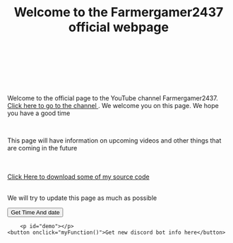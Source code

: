 <!Docktype html>
<html>
<head>
	<title>
		Farmergamer2437
	</title>
</head>
	<h1 style="text-align: center;">
		Welcome to the Farmergamer2437 official webpage
	</h1>
<br>
<br>
<br>
<br>
<br>
<br>
	<p>
		Welcome to the official page to the YouTube channel Farmergamer2437.
			<a href="https://www.youtube.com/channel/UCwJ0iFoWcOFLlkOmkDJtSdA">
				Click here to go to the channel
			</a>.
		We welcome you on this page. We hope you have a good time
	</p>
<br>
	<p>
		This page will have information on upcoming videos and other things that are coming in the future
	</p>

<br>
<br>
	<a href="https://github.com/Farmergamer2437/Code_Downloads/tree/gh-pages">
		Click Here to download some of my source code
	</a>
<br>
<br>
	<p>
		We will try to update this page as much as possible
	</p>
	<button onclick="document.getElementById('demo').innerHTML=Date()">
		Get Time And date
	</button>

		<p id="demo"></p>
	<button onclick="myFunction()">Get new discord bot info here</button>

<script>
function myFunction() {
  window.open("");
}
</script>
</body>
</html>
